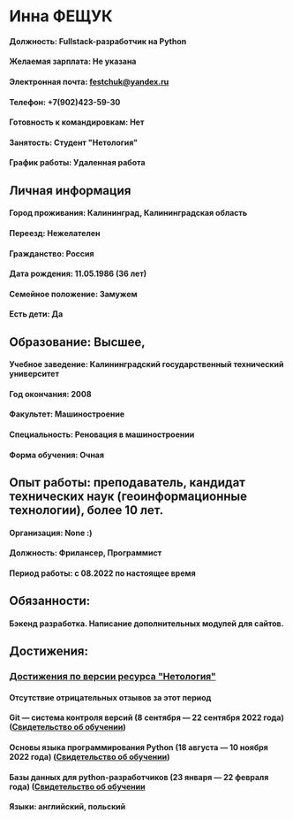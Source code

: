 # Инна ФЕЩУК
#### Должность: Fullstack-разработчик на Python
#### Желаемая зарплата: Не указана
#### Электронная почта: festchuk@yandex.ru
#### Телефон: +7(902)423-59-30
#### Готовность к командировкам: Нет
#### Занятость: Студент "Нетология"
#### График работы: Удаленная работа
## Личная информация
#### Город проживания: Калининград, Калининградская область
#### Переезд: Нежелателен
#### Гражданство: Россия
#### Дата рождения: 11.05.1986 (36 лет)
#### Семейное положение: Замужем
#### Есть дети: Да
## Образование: Высшее, 
#### Учебное заведение: Калининградский государственный технический университет
#### Год окончания: 2008
#### Факультет: Машиностроение
#### Специальность: Реновация в машиностроении
#### Форма обучения: Очная
## Опыт работы: преподаватель, кандидат технических наук (геоинформационные технологии), более 10 лет.
#### Организация: None :)
#### Должность: Фрилансер, Программист
#### Период работы: c 08.2022 по настоящее время
## Обязанности:
#### Бэкенд разработка. Написание дополнительных модулей для сайтов.
## Достижения: 
###  [Достижения по версии ресурса "Нетология"](https://netology.ru/shared/achievements/61b1cc11-293b-4d5e-90fc-6cee1c44ea7e)
#### Отсутствие отрицательных отзывов за этот период
#### Git — система контроля версий (8 сентября — 22 сентября 2022 года) ([Свидетельство об обучении](https://netology.ru/sharing/a0d8256e9f3b1184de8c208d56db6063?utm_source=social&utm_campaign=achievements))
#### Основы языка программирования Python (18 августа — 10 ноября 2022 года) ([Свидетельство об обучении](https://netology.ru/sharing/68e445b810a54c0c98eedb81151ff57f?utm_source=social&utm_campaign=achievements))
#### Базы данных для python-разработчиков (23 января — 22 февраля года) ([Свидетельство об обучении](https://netology.ru/backend/api/user/programs/35121/pdf_certificate)
#### Языки: английский, польский 
